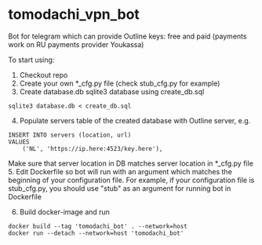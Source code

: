 # tomodachi_vpn_bot
Bot for telegram which can provide Outline keys: free and paid (payments work on RU payments provider Youkassa)

To start using:

1. Checkout repo
2. Create your own *_cfg.py file (check stub_cfg.py for example)
3. Create database.db sqlite3 database using create_db.sql
```
sqlite3 database.db < create_db.sql
```
4. Populate servers table of the created database with Outline server, e.g.
```
INSERT INTO servers (location, url)
VALUES
    ('NL', 'https://ip.here:4523/key.here'),
```
Make sure that server location in DB matches server location in *_cfg.py file
5. Edit Dockerfile so bot will run with an argument which matches the beginning of your configuration file. For example, if your configuration file is stub_cfg.py, you should use "stub" as an argument for running bot in Dockerfile

6. Build docker-image and run
```
docker build --tag 'tomodachi_bot' . --network=host
docker run --detach --network=host 'tomodachi_bot'
```
